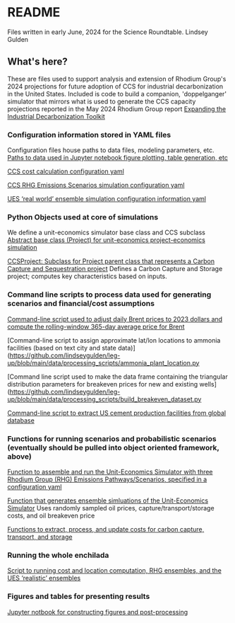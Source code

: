 
# README
Files written in early June, 2024 for the Science Roundtable.
Lindsey Gulden

## What's here?
These are files used to support analysis and extension of Rhodium Group's 2024 projections for future adoption of CCS for industrial decarbonization in the United States. Included is code to build a companion, 'doppelganger' simulator that mirrors what is used to generate the CCS capacity projections reported in the May 2024 Rhodium Group report [Expanding the Industrial Decarbonization Toolkit](https://rhg.com/research/expanding-the-industrial-decarbonization-toolkit/)

### Configuration information stored in YAML files
Configuration files house paths to data files, modeling parameters, etc.
[Paths to data used in Jupyter notebook figure plotting, table generation, etc](https://github.com/lindseygulden/leg-up/blob/main/config/ccs/fig_data_locs.yml)

[CCS cost calculation configuration yaml](https://github.com/lindseygulden/leg-up/blob/main/config/ccs/ccs_cost_info.yml)

[CCS RHG Emissions Scenarios simulation configuration yaml](https://github.com/lindseygulden/leg-up/blob/main/config/ccs/rhg_scenarios.yml)

[UES ‘real world’ ensemble simulation configuration information yaml](https://github.com/lindseygulden/leg-up/blob/main/config/ccs/real_world_scenarios.yml)

### Python Objects used at core of simulations
We define a unit-economics simulator base class and CCS subclass
[Abstract base class (Project) for unit-economics project-economics simulation](https://github.com/lindseygulden/leg-up/blob/main/projects/ccs/project.py)

[CCSProject: Subclass for Project parent class that represents a Carbon Capture and Sequestration project](https://github.com/lindseygulden/leg-up/blob/main/projects/ccs/ccs_project.py)
Defines a Carbon Capture and Storage project; computes key characteristics based on inputs.

### Command line scripts to process data used for generating scenarios and financial/cost assumptions
[Command-line script used to adjust daily Brent prices to 2023 dollars and compute the rolling-window 365-day average price for Brent](https://github.com/lindseygulden/leg-up/blob/main/data/processing_scripts/adjust_prices.py)

[Command-line script to assign approximate lat/lon locations to ammonia facilities (based on text city and state data)](https://github.com/lindseygulden/leg-up/blob/main/data/processing_scripts/ammonia_plant_location.py

[Command line script used to make the data frame containing the triangular distribution parameters for breakeven prices for new and existing wells](https://github.com/lindseygulden/leg-up/blob/main/data/processing_scripts/build_breakeven_dataset.py

[Command-line script to extract US cement production facilities from global database](https://github.com/lindseygulden/leg-up/blob/main/data/processing_scripts/cement.py)

### Functions for running scenarios and probabilistic scenarios (eventually should be pulled into object oriented framework, above)
[Function to assemble and run the Unit-Economics Simulator with three Rhodium Group (RHG) Emissions Pathways/Scenarios, specified in a configuration yaml](https://github.com/lindseygulden/leg-up/blob/main/projects/ccs/rhg_scenarios.py)

[Function that generates ensemble simluations of the Unit-Economics Simulator](https://github.com/lindseygulden/leg-up/blob/main/projects/ccs/ensembles.py)
Uses randomly sampled oil prices, capture/transport/storage costs, and oil breakeven price

[Functions to extract, process, and update costs for carbon capture, transport, and storage](https://github.com/lindseygulden/leg-up/blob/main/projects/ccs/ccs_costs.py)

### Running the whole enchilada
[Script to running cost and location computation, RHG ensembles, and the UES ‘realistic’ ensembles](https://github.com/lindseygulden/leg-up/blob/main/projects/ccs/run_ccs_analysis.py)

### Figures and tables for presenting results
[Jupyter notbook for constructing figures and post-processing](https://github.com/lindseygulden/leg-up/blob/main/projects/ccs/notebooks/figures_and_postprocessing_ccs_profitability_analysis.ipynb)
